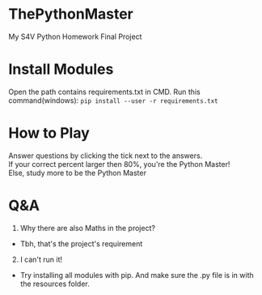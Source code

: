 # ThePythonMaster <br>
My S4V Python Homework Final Project <br>
# Install Modules <br>
Open the path contains requirements.txt in CMD. Run this command(windows): ```pip install --user -r requirements.txt``` <br>
# How to Play <br>
Answer questions by clicking the tick next to the answers. <br>
If your correct percent larger then 80%, you're the Python Master! <br>
Else, study more to be the Python Master <br>
# Q&A
1. Why there are also Maths in the project? <br>
- Tbh, that's the project's requirement <br>
2. I can't run it! <br>
- Try installing all modules with pip. And make sure the .py file is in with the resources folder. <br>


